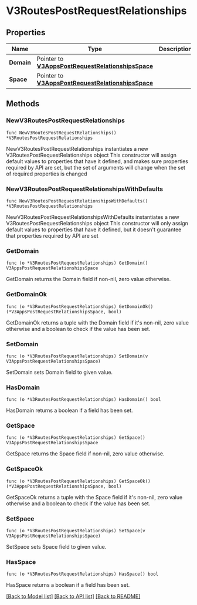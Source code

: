# V3RoutesPostRequestRelationships

## Properties

Name | Type | Description | Notes
------------ | ------------- | ------------- | -------------
**Domain** | Pointer to [**V3AppsPostRequestRelationshipsSpace**](V3AppsPostRequestRelationshipsSpace.md) |  | [optional] 
**Space** | Pointer to [**V3AppsPostRequestRelationshipsSpace**](V3AppsPostRequestRelationshipsSpace.md) |  | [optional] 

## Methods

### NewV3RoutesPostRequestRelationships

`func NewV3RoutesPostRequestRelationships() *V3RoutesPostRequestRelationships`

NewV3RoutesPostRequestRelationships instantiates a new V3RoutesPostRequestRelationships object
This constructor will assign default values to properties that have it defined,
and makes sure properties required by API are set, but the set of arguments
will change when the set of required properties is changed

### NewV3RoutesPostRequestRelationshipsWithDefaults

`func NewV3RoutesPostRequestRelationshipsWithDefaults() *V3RoutesPostRequestRelationships`

NewV3RoutesPostRequestRelationshipsWithDefaults instantiates a new V3RoutesPostRequestRelationships object
This constructor will only assign default values to properties that have it defined,
but it doesn't guarantee that properties required by API are set

### GetDomain

`func (o *V3RoutesPostRequestRelationships) GetDomain() V3AppsPostRequestRelationshipsSpace`

GetDomain returns the Domain field if non-nil, zero value otherwise.

### GetDomainOk

`func (o *V3RoutesPostRequestRelationships) GetDomainOk() (*V3AppsPostRequestRelationshipsSpace, bool)`

GetDomainOk returns a tuple with the Domain field if it's non-nil, zero value otherwise
and a boolean to check if the value has been set.

### SetDomain

`func (o *V3RoutesPostRequestRelationships) SetDomain(v V3AppsPostRequestRelationshipsSpace)`

SetDomain sets Domain field to given value.

### HasDomain

`func (o *V3RoutesPostRequestRelationships) HasDomain() bool`

HasDomain returns a boolean if a field has been set.

### GetSpace

`func (o *V3RoutesPostRequestRelationships) GetSpace() V3AppsPostRequestRelationshipsSpace`

GetSpace returns the Space field if non-nil, zero value otherwise.

### GetSpaceOk

`func (o *V3RoutesPostRequestRelationships) GetSpaceOk() (*V3AppsPostRequestRelationshipsSpace, bool)`

GetSpaceOk returns a tuple with the Space field if it's non-nil, zero value otherwise
and a boolean to check if the value has been set.

### SetSpace

`func (o *V3RoutesPostRequestRelationships) SetSpace(v V3AppsPostRequestRelationshipsSpace)`

SetSpace sets Space field to given value.

### HasSpace

`func (o *V3RoutesPostRequestRelationships) HasSpace() bool`

HasSpace returns a boolean if a field has been set.


[[Back to Model list]](../README.md#documentation-for-models) [[Back to API list]](../README.md#documentation-for-api-endpoints) [[Back to README]](../README.md)



